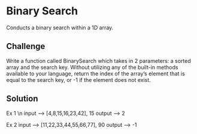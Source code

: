 # Binary Search
Conducts a binary search within a 1D array.

## Challenge
Write a function called BinarySearch which takes in 2 parameters: a sorted array and the search key. Without utilizing any of the built-in methods available to your language, return the index of the array’s element that is equal to the search key, or -1 if the element does not exist.

## Solution
Ex 1 \n
input --> [4,8,15,16,23,42], 15 
output --> 2

Ex 2 
input --> [11,22,33,44,55,66,77], 90 
output --> -1

